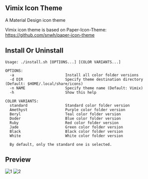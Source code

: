 ## Vimix Icon Theme

A Material Design icon theme

Vimix icon theme is based on Paper-Icon-Theme: https://github.com/snwh/paper-icon-theme

## Install Or Uninstall
```
Usage: ./install.sh [OPTIONS...] [COLOR VARIANTS...]

OPTIONS:
  -a                       Install all color folder versions
  -d DIR                   Specify theme destination directory (Default: $HOME/.local/share/icons)
  -n NAME                  Specify theme name (Default: Vimix)
  -h                       Show this help

COLOR VARIANTS:
  standard                 Standard color folder version
  Amethyst                 Purple color folder version
  Beryl                    Teal color folder version
  Doder                    Blue color folder version
  Ruby                     Red color folder version
  Jade                     Green color folder version
  Black                    Black color folder version
  White                    White color folder version

  By default, only the standard one is selected.
```

## Preview
![1](../master/Preview.png)
![2](../master/Preview01.png)
